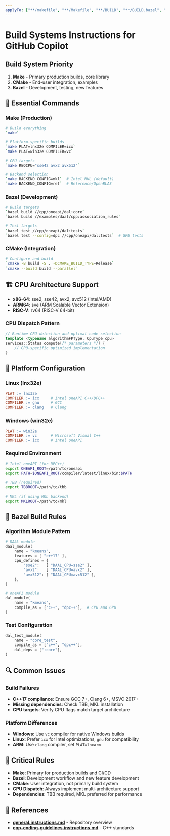 ```yaml
---
applyTo: ["**/makefile", "**/Makefile", "**/BUILD", "**/BUILD.bazel", "**/*.bazel", "**/*.mk", "**/CMakeLists.txt"]
---
```


# Build Systems Instructions for GitHub Copilot

## Build System Priority

1. **Make** - Primary production builds, core library
2. **CMake** - End-user integration, examples  
3. **Bazel** - Development, testing, new features

## 🚀 Essential Commands

### Make (Production)
```bash
# Build everything
`make`

# Platform-specific builds
`make PLAT=lnx32e COMPILER=icx`
`make PLAT=win32e COMPILER=vc`

# CPU targets
`make REQCPU="sse42 avx2 avx512"`

# Backend selection
`make BACKEND_CONFIG=mkl`  # Intel MKL (default)
`make BACKEND_CONFIG=ref`  # Reference/OpenBLAS
```

### Bazel (Development) 
```bash
# Build targets
`bazel build //cpp/oneapi/dal:core`
`bazel build //examples/daal/cpp:association_rules`

# Test targets
`bazel test //cpp/oneapi/dal:tests`
`bazel test --config=dpc //cpp/oneapi/dal:tests`  # GPU tests
```

### CMake (Integration)
```bash
# Configure and build
`cmake -B build -S . -DCMAKE_BUILD_TYPE=Release`
`cmake --build build --parallel`
```

## 🏗️ CPU Architecture Support

- **x86-64**: sse2, sse42, avx2, avx512 (Intel/AMD)
- **ARM64**: sve (ARM Scalable Vector Extension)  
- **RISC-V**: rv64 (RISC-V 64-bit)

### CPU Dispatch Pattern
```cpp
// Runtime CPU detection and optimal code selection
template <typename algorithmFPType, CpuType cpu>
services::Status compute(/* parameters */) {
    // CPU-specific optimized implementation
}
```

## 🔧 Platform Configuration

### Linux (lnx32e)
```makefile
PLAT := lnx32e
COMPILER := icx     # Intel oneAPI C++/DPC++
COMPILER := gnu     # GCC
COMPILER := clang   # Clang
```

### Windows (win32e)  
```makefile
PLAT := win32e
COMPILER := vc      # Microsoft Visual C++
COMPILER := icx     # Intel oneAPI
```

### Required Environment
```bash
# Intel oneAPI (for DPC++)
export ONEAPI_ROOT=/path/to/oneapi
export PATH=$ONEAPI_ROOT/compiler/latest/linux/bin:$PATH

# TBB (required)
export TBBROOT=/path/to/tbb

# MKL (if using MKL backend)
export MKLROOT=/path/to/mkl
```

## 🎯 Bazel Build Rules

### Algorithm Module Pattern
```python
# DAAL module
daal_module(
    name = "kmeans",
    features = [ "c++17" ],
    cpu_defines = {
        "sse2":   [ "DAAL_CPU=sse2" ],
        "avx2":   [ "DAAL_CPU=avx2" ],
        "avx512": [ "DAAL_CPU=avx512" ],
    },
)

# oneAPI module  
dal_module(
    name = "kmeans",
    compile_as = ["c++", "dpc++"],  # CPU and GPU
)
```

### Test Configuration
```python
dal_test_module(
    name = "core_test",
    compile_as = ["c++", "dpc++"],
    dal_deps = [":core"],
)
```

## 🔍 Common Issues

### Build Failures
- **C++17 compliance**: Ensure GCC 7+, Clang 6+, MSVC 2017+
- **Missing dependencies**: Check TBB, MKL installation
- **CPU targets**: Verify CPU flags match target architecture

### Platform Differences
- **Windows**: Use `vc` compiler for native Windows builds
- **Linux**: Prefer `icx` for Intel optimizations, `gnu` for compatibility
- **ARM**: Use `clang` compiler, set `PLAT=lnxarm`

## 🎯 Critical Rules

- **Make**: Primary for production builds and CI/CD
- **Bazel**: Development workflow and new feature development
- **CMake**: User integration, not primary build system
- **CPU Dispatch**: Always implement multi-architecture support
- **Dependencies**: TBB required, MKL preferred for performance

## 🔗 References

- **[general.instructions.md](general.instructions.md)** - Repository overview
- **[cpp-coding-guidelines.instructions.md](cpp-coding-guidelines.instructions.md)** - C++ standards
